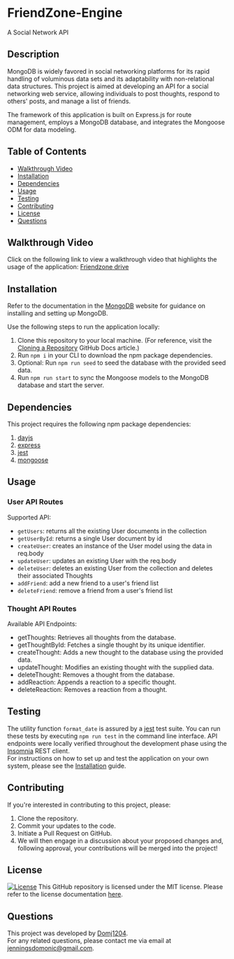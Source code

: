 # FriendZone-Engine
A Social Network API

## Description 
MongoDB is widely favored in social networking platforms for its rapid handling of voluminous data sets and its adaptability with non-relational data structures. This project is aimed at developing an API for a social networking web service, allowing individuals to post thoughts, respond to others' posts, and manage a list of friends.

The framework of this application is built on Express.js for route management, employs a MongoDB database, and integrates the Mongoose ODM for data modeling.

## Table of Contents 
- [Walkthrough Video](#walkthrough-video)
- [Installation](#installation)
- [Dependencies](#dependencies)
- [Usage](#usage)
- [Testing](#testing)
- [Contributing](#contributing)
- [License](#license)
- [Questions](#questions)
  
## Walkthrough Video 
Click on the following link to view a walkthrough video that highlights the usage of the application:
[Friendzone drive](https://drive.google.com/file/d/1HLnGckwzNeZBGGVq2-2IZ1ZSBLrA3mqc/view)

## Installation 
Refer to the documentation in the [MongoDB](https://www.mongodb.com/docs/manual/installation/) website for guidance on installing and setting up MongoDB. 

Use the following steps to run the application locally:
1. Clone this repository to your local machine. (For reference, visit the [Cloning a Repository](https://docs.github.com/en/repositories/creating-and-managing-repositories/cloning-a-repository) GitHub Docs article.)
2. Run `npm i` in your CLI to download the npm package dependencies.
3. Optional: Run `npm run seed` to seed the database with the provided seed data.
4. Run `npm run start` to sync the Mongoose models to the MongoDB database and start the server.
  
## Dependencies
This project requires the following npm package dependencies:
1. [dayjs](https://day.js.org/)
2. [express](https://www.npmjs.com/package/express)
3. [jest](https://www.npmjs.com/package/jest)
4. [mongoose](https://www.npmjs.com/package/mongoose)

## Usage 

### User API Routes

Supported API: 
- `getUsers`: returns all the existing User documents in the collection 
- `getUserById`: returns a single User document by id 
- `createUser`: creates an instance of the User model using the data in req.body 
- `updateUser`: updates an existing User with the req.body
- `deleteUser`: deletes an existing User from the collection and deletes their associated Thoughts
- `addFriend`: add a new friend to a user's friend list
- `deleteFriend`: remove a friend from a user's friend list

### Thought API Routes

Available API Endpoints:
- getThoughts: Retrieves all thoughts from the database.
- getThoughtById: Fetches a single thought by its unique identifier.
- createThought: Adds a new thought to the database using the provided data.
- updateThought: Modifies an existing thought with the supplied data.
- deleteThought: Removes a thought from the database.
- addReaction: Appends a reaction to a specific thought.
- deleteReaction: Removes a reaction from a thought.


## Testing 
The utility function `format_date` is assured by a [jest](https://www.npmjs.com/package/jest) test suite. You can run these tests by executing `npm run test` in the command line interface.
API endpoints were locally verified throughout the development phase using the [Insomnia](https://docs.insomnia.rest/) REST client.  
For instructions on how to set up and test the application on your own system, please see the  [Installation](#installation) guide.

## Contributing
If you're interested in contributing to this project, please:

1. Clone the repository.
2. Commit your updates to the code.
3. Initiate a Pull Request on GitHub.
4. We will then engage in a discussion about your proposed changes and, following approval, your contributions will be merged into the project!

## License 
[![License](https://img.shields.io/badge/License-MIT-yellow.svg)](https://opensource.org/licenses/MIT)
This GitHub repository is licensed under the MIT license. Please refer to the license documentation [here](https://opensource.org/licenses/MIT).
  
## Questions
This project was developed by [Domj1204](https://github.com/Domj1204).  
For any related questions, please contact me via email at <jenningsdomonic@gmail.com>.

